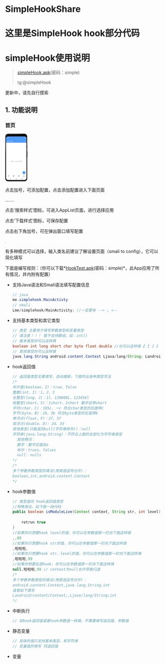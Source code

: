 # SimpleHookShare
# 这里是SimpleHook hook部分代码

# simpleHook使用说明

> [simpleHook.apk](https://wwp.lanzoub.com/b0177tlri)(密码：simple)
>
> tg:@simpleHook

更新中，请先自行摸索

## 1. 功能说明

### 首页

<img src="images/main_home_screenshot.png" style="zoom: 15%;" />

点击加号，可添加配置，点击添加配置进入下面页面

<img src="C:/Users/MLF/Desktop/%E6%9D%82%E4%B8%83%E6%9D%82%E5%85%AB/images/config_screenshot.png" alt="image-20220322191451378" style="zoom:15%;" />

点击‘搜索样式’图标，可进入AppList页面，进行选择应用

点击‘下载样式’图标，可保存配置

点击右下角加号，可在弹出窗口填写配置

<img src="C:/Users/MLF/Desktop/%E6%9D%82%E4%B8%83%E6%9D%82%E5%85%AB/images/config_dialog_screenshot.png" style="zoom:15%;" />

有多种模式可以选择，输入类名前建议了解设置页面（smali to config），它可以简化填写

下面是编写规则：（你可以下载*[HookTest.apk](https://littlewhiteduck.lanzoui.com/b0eqxvvbc)(密码：simple)*，此App应用了所有情况，并内附有配置）

- 支持Java语法和Smali语法填写配置信息

  ```java
  // java
  me.simplehook.MainActivty
  // smali
  Lme/simplehook/MainActivity; //一定要有 --> ; <--
  ```

- 支持基本类型和其它类型

  ```java
  // 类型 主要用于填写参数类型和变量类型
  // 请注意！！！ 暂不支持数组，如：int[]
  // 基本类型你可以这样填
  boolean int long short char byte float double //也可以这样填 Z I J S C B F D
  // 其他类型你可以这样填
  jave.lang.String android.content.Context Ljava/lang/String; Landroid/content/Context;
  ```

- hook返回值

  ```java
  // 返回值类型无需填写，自动推断，下面列出各种类型写法
  /*
  布尔值(boolean、Z)：true、false
  整数(int、I)：1、2、3
  长整型(long、J)：1l、120000L、123456l
  短整型(short、S)：1short、2short 数字后带short
  字符(char、C)：195c、一c 符合char类型的后面带c
  字节(byte、B)：2b、3b 符合byte类型的后面带b
  单浮点(float、F)：2f、3f
  双浮点(double、D): 2d、3d
  其他类型(只能返回null(字符串除外))：null
  字符串(java.lang.String)：不符合上面的全部化为字符串类型
  	其他情况：
  	数字：数字后面加s 
  	布尔：trues、falses
  	null: nulls
  */
  /*
  多个参数参数类型的填法(用英语逗号分开)：
  boolean,int,android.content.Context
  */
  ```

- hook参数值

  ```java
  // 类型值同 hook返回值类型
  //特殊用法，如下面一段代码
  public boolean isModuleLive(Context context, String str, int level){
      
      retrun true
  }
  //如果你只想要hook level的值，你可以在参数值那一栏向下面这样填
  ,,99
  //如果你只想要hook str的值，你可以在参数值那一栏向下面这样填
  ,啦啦啦,
  //如果你只想要hook str、level的值，你可以在参数值那一栏向下面这样填
  ,啦啦啦,99
  //如果你想要全部hook，你可以在参数值那一栏向下面这样填
  null,啦啦啦,99 // context为null也许导致闪退
  /*
  多个参数参数类型的填法(用英语逗号分开)：
  android.content.Context,jave.lang.String,int
  或者如下填写
  Landroid/content/Context;,Ljave/lang/String;int
  */
  ```

- 中断执行

  ```java
  // 如hook返回值或者hook参数值一样填，不需要填写返回值、参数值
  ```

- 静态变量

  ```java
  // 具体的值只支持基本类型，和字符串
  // 变量值的填写 同返回值
  ```

- 变量

